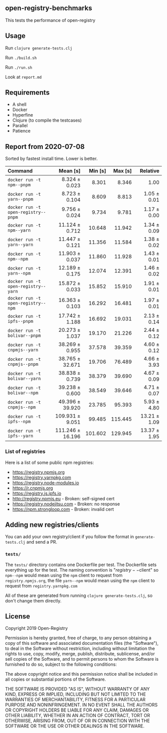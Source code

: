 ## open-registry-benchmarks

This tests the performance of open-registry

## Usage

Run `clojure generate-tests.clj`

Run `./build.sh`

Run `./run.sh`

Look at `report.md`

## Requirements

- A shell
- Docker
- Hyperfine
- Clojure (to compile the testcases)
- Parallel
- Patience

<!-- REPORT -->
## Report from 2020-07-08

Sorted by fastest install time. Lower is better.


| Command | Mean [s] | Min [s] | Max [s] | Relative |
|:---|---:|---:|---:|---:|
| `docker run -t npm--pnpm` | 8.324 ± 0.023 | 8.301 | 8.346 | 1.00 |
| `docker run -t yarn--pnpm` | 8.723 ± 0.104 | 8.609 | 8.813 | 1.05 ± 0.01 |
| `docker run -t open-registry--pnpm` | 9.756 ± 0.024 | 9.734 | 9.781 | 1.17 ± 0.00 |
| `docker run -t npm--yarn` | 11.124 ± 0.712 | 10.648 | 11.942 | 1.34 ± 0.09 |
| `docker run -t yarn--yarn` | 11.447 ± 0.121 | 11.356 | 11.584 | 1.38 ± 0.02 |
| `docker run -t npm--npm` | 11.903 ± 0.037 | 11.860 | 11.928 | 1.43 ± 0.01 |
| `docker run -t yarn--npm` | 12.189 ± 0.175 | 12.074 | 12.391 | 1.46 ± 0.02 |
| `docker run -t open-registry--yarn` | 15.872 ± 0.033 | 15.852 | 15.910 | 1.91 ± 0.01 |
| `docker run -t open-registry--npm` | 16.363 ± 0.103 | 16.292 | 16.481 | 1.97 ± 0.01 |
| `docker run -t ipfs--pnpm` | 17.742 ± 1.188 | 16.692 | 19.031 | 2.13 ± 0.14 |
| `docker run -t bolivar--pnpm` | 20.273 ± 1.037 | 19.170 | 21.226 | 2.44 ± 0.12 |
| `docker run -t cnpmjs--yarn` | 38.269 ± 0.955 | 37.578 | 39.359 | 4.60 ± 0.12 |
| `docker run -t cnpmjs--pnpm` | 38.765 ± 32.671 | 19.706 | 76.489 | 4.66 ± 3.93 |
| `docker run -t bolivar--yarn` | 38.838 ± 0.739 | 38.379 | 39.690 | 4.67 ± 0.09 |
| `docker run -t bolivar--npm` | 39.238 ± 0.600 | 38.549 | 39.646 | 4.71 ± 0.07 |
| `docker run -t cnpmjs--npm` | 49.396 ± 39.920 | 23.785 | 95.393 | 5.93 ± 4.80 |
| `docker run -t ipfs--npm` | 109.931 ± 9.051 | 99.485 | 115.445 | 13.21 ± 1.09 |
| `docker run -t ipfs--yarn` | 111.246 ± 16.196 | 101.602 | 129.945 | 13.37 ± 1.95 |
<!-- REPORT_END -->

### List of registries

Here is a list of some public npm registries:

- https://registry.npmjs.org
- https://registry.yarnpkg.com
- https://registry.node-modules.io
- https://r.cnpmjs.org
- https://registry.js.ipfs.io
- http://registry.npmjs.eu - Broken: self-signed cert
- https://registry.nodejitsu.com - Broken: no response
- https://npm.strongloop.com - Broken: invalid cert

## Adding new registries/clients

You can add your own registry/client if you follow the format in
`generate-tests.clj` and send a PR.

### `tests/`

The `tests/` directory contains one Dockerfile per test. The Dockerfile
sets everything up for the test. The naming convention is "$registry--$client"
so `npm--npm` would mean using the `npm` client to request from `registry.npmjs.org`,
the file `yarn--npm` would mean using the `npm` client to request from `registry.yarnpkg.com`

All of these are generated from running `clojure generate-tests.clj`, so don't
change them directly.

## License

Copyright 2019 Open-Registry

Permission is hereby granted, free of charge, to any person obtaining a copy of this software and associated documentation files (the "Software"), to deal in the Software without restriction, including without limitation the rights to use, copy, modify, merge, publish, distribute, sublicense, and/or sell copies of the Software, and to permit persons to whom the Software is furnished to do so, subject to the following conditions:

The above copyright notice and this permission notice shall be included in all copies or substantial portions of the Software.

THE SOFTWARE IS PROVIDED "AS IS", WITHOUT WARRANTY OF ANY KIND, EXPRESS OR IMPLIED, INCLUDING BUT NOT LIMITED TO THE WARRANTIES OF MERCHANTABILITY, FITNESS FOR A PARTICULAR PURPOSE AND NONINFRINGEMENT. IN NO EVENT SHALL THE AUTHORS OR COPYRIGHT HOLDERS BE LIABLE FOR ANY CLAIM, DAMAGES OR OTHER LIABILITY, WHETHER IN AN ACTION OF CONTRACT, TORT OR OTHERWISE, ARISING FROM, OUT OF OR IN CONNECTION WITH THE SOFTWARE OR THE USE OR OTHER DEALINGS IN THE SOFTWARE.
